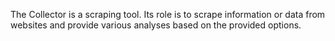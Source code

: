 The Collector is a scraping tool. Its role is to scrape information or data from websites and provide various analyses based on the provided options.
